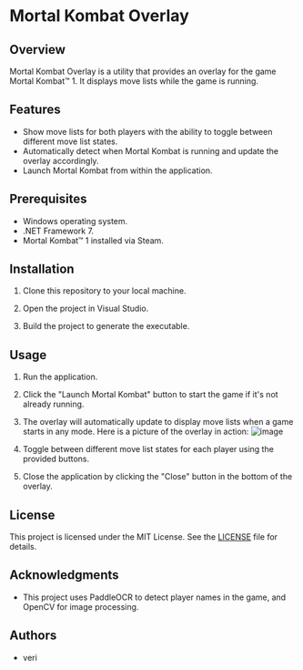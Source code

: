 # Mortal Kombat Overlay

## Overview

Mortal Kombat Overlay is a utility that provides an overlay for the game Mortal Kombat™ 1. It displays move lists while the game is running.

## Features

- Show move lists for both players with the ability to toggle between different move list states.
- Automatically detect when Mortal Kombat is running and update the overlay accordingly.
- Launch Mortal Kombat from within the application.

## Prerequisites

- Windows operating system.
- .NET Framework 7.
- Mortal Kombat™ 1 installed via Steam.

## Installation

1. Clone this repository to your local machine.

2. Open the project in Visual Studio.

3. Build the project to generate the executable.

## Usage

1. Run the application.

2. Click the "Launch Mortal Kombat" button to start the game if it's not already running.

3. The overlay will automatically update to display move lists when a game starts in any mode.  Here is a picture of the overlay in action:
   ![image](https://github.com/taferro/MortalKombatOverlay/assets/2585255/eb712be4-71e1-44b8-a9fb-7e1e57c94e05)

4. Toggle between different move list states for each player using the provided buttons.

5. Close the application by clicking the "Close" button in the bottom of the overlay.

## License

This project is licensed under the MIT License. See the [LICENSE](LICENSE) file for details.

## Acknowledgments

- This project uses PaddleOCR to detect player names in the game, and OpenCV for image processing.

## Authors

- veri
